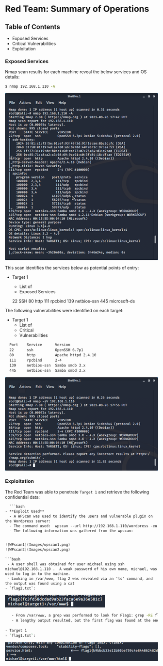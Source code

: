 # Red Team: Summary of Operations

## Table of Contents
- Exposed Services
- Critical Vulnerabilities
- Exploitation

### Exposed Services


Nmap scan results for each machine reveal the below services and OS details:

```bash
$ nmap 192.168.1.110 -A
```
  ![nmap-A](Images/nmap-A.png)

This scan identifies the services below as potential points of entry:
- Target 1
  - List of
  - Exposed Services 
  
  22  SSH
  80  http
  111  rpcbind
  139 netbios-ssn
  445 microsoft-ds


The following vulnerabilities were identified on each target:
- Target 1
  - List of
  - Critical
  - Vulnerabilities

 ```bash
   Port    Service      Version 
   22      ssh          OpenSSH 6.7p1
   80      http         Apache httpd 2.4.10
   111     rpcbind      2-4
   139     netbios-ssn  Samba smdb 3.x
   445     netbios-ssn  Samba smbd 3.x
 ```

   ![nmapsV](Images/nmapsV.png)

### Exploitation


The Red Team was able to penetrate `Target 1` and retrieve the following confidential data:

      ```bash
    - **Exploit Used**
      - A WPScan was used to identify the users and vulnerable plugin on the Wordpress server: 
      - The command used:  wpscan --url http://192.168.1.110/wordpress -eu
      - The following information was gathered from the wpscan:
   ``` 
   
   ![WPscan1](Images/wpscan1.png)
   ![WPscan2](Images/wpscan2.png)
    
  ```bash
    - A user shell was obtained for user michael using ssh michael@192.168.1.110 .  A weak password of his own name, michael, was used to log in to the machine.
    - Looking in /var/www, flag 2 was revealed via an 'ls' command, and the output was found using a cat
  - `flag2.txt`: 
  ```
  ![Flag2](Images/flag2a.png)
  
  
  ```bash
     - From /var/www, a grep was performed to look for Flag1: grep -RE flag html 
     - A lengthy output resulted, but the first flag was found at the end of the output.
  
- Target 1
  - `flag1.txt`:
  ```
   ![Flag1](Images/flag1a.png)
